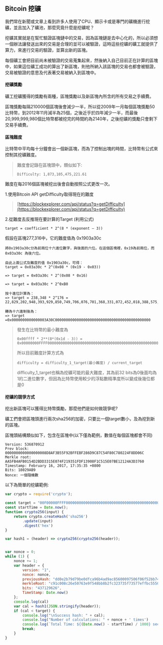 ## Bitcoin 挖礦

我們常在新聞或文章上看到許多人使用了CPU、顯示卡或是專門的礦機進行挖礦，並且加入了礦池，那麼究竟什麼是挖礦呢？

挖礦其實就是在幫忙驗證區塊鏈中的交易，因為區塊鏈是去中心化的，所以必須想一個辦法讓發送出來的交易是合理的並可以被驗證，這時這些挖礦的礦工就提供了算力，來進行交易的驗證，並算出新的區塊。

每個礦工會把目前尚未被驗證的交易蒐集起來，然後納入自己目前正在計算的區塊中，如果這位礦工成功的算出了新區塊，則他所納入該區塊的交易也都會被驗證，交易被驗證的意思及代表著交易被納入到區塊中。

#### 挖礦獎勵

礦工挖礦獲得的獎勵有兩種，區塊獎勵以及新區塊內所含的所有交易之手續費。

區塊獎勵每隔210000個區塊後會減少一半，所以從2009年一月每個區塊獎勵50比特幣，到2012年11月減半為25個，之後近乎於四年減少一半，而最後20,999,999,980個比特幣都被挖完的時間約為2140年，之後挖礦的獎勵只會剩下交易手續費。

#### 區塊難度

比特幣中平均每十分鐘會出一個新區塊，而為了控制出塊的時間，比特幣有公式來控制其挖礦難度。

> 難度會記錄在區塊頭中，類似如下:
>
> ```
> Difficulty: 1,873,105,475,221.61
> ```

難度在每2016個區塊被挖出後會自動按照公式更改一次。

1.使用Bitcoin API getDifficulty取得現在的難度

> [https://blockexplorer.com/api/status?q=getDifficulty](https://blockexplorer.com/api/status?q=getDifficulty)

2.從難度去反推現在要計算的Target \(利用公式\)

```
target = coefficient * 2^(8 * (exponent – 3))
```

假設在區塊277,316中，它的難度值為 0x1903a30c

```
將0x1903a30c分為前兩位十六進位數字，與後面的六位。在這個區塊裡，0x19為前兩位，而 0x03a30c 為後六位。

由此上面公式及難度的值 0x1903a30c，可得：
target = 0x03a30c * 2^(0x08 * (0x19 - 0x03))

=> target = 0x03a30c * 2^(0x08 * 0x16)

=> target = 0x03a30c * 2^0xB0

按十進位計算為：
=> target = 238,348 * 2^176 = 22,829,202,948,393,929,850,749,706,076,701,368,331,072,452,018,388,575,715,328

轉為十六進制後為：
=> target =0x0000000000000003A30C00000000000000000000000000000000000000000000
```

> 發生在比特幣的最小難度為
>
> ```
> 0x00ffff * 2**(8*(0x1d - 3)) = 0x00000000FFFF0000000000000000000000000000000000000000000000000000
> ```
>
> 所以目前難度計算方式為
>
> ```
> difficulty = difficulty_1_target(最小難度) / current_target
> ```
>
> difficulty\_1\_target也稱為挖礦可能的最大難度，其為前32 bits為0後面均為1的二進位數字，但因為比特幣使用較少的浮點數精準度所以變成後幾位都是0

#### 挖礦的競爭方式

挖出新區塊可以獲得比特幣獎勵，那麼他們是如何做競爭呢?

礦工們會把區塊頭進行兩次sha256的加密，只要比一個target數小，及為挖到新的區塊。

區塊頭結構類似如下，包含在區塊中\(以下僅為範例，數值在每個區塊都會不同\)

```
Version: 536870912
Prev block: 0000000000000000008D8AF3B55F92BFFEBF286D9C87C54F80C780224F8DD06C
Merkle root: AA5FB4AFB0154D2BDD3315E074F219351FDF13908F1C515E07BE12124A3D3760
Timestamp: February 16, 2017, 17:35:35 +0800
Bits: 18029AB9
Nonce: 一個隨機數
```

以下為簡單的挖礦範例:

```js
var crypto = require('crypto');

const target = "00F00000FFFF0000000000000000000000000000000000000000000000000000";
const startTime = Date.now();
function crypto256(input) {
    return crypto.createHash('sha256')
        .update(input)
        .digest('hex')
}

var hash1 = (header) => crypto256(crypto256(header));


var nonce = 0;
while (1) {
    nonce += 1;
    var header = {
        version: "1",
        nonce: nonce,
        previousHash: "dd0e2b79d79be0dfca96b4ad9ac85600097506f06f52bb74f769e02fcc66dec6",
        merkleRoot: "c91c008c26e50763e9f548bb8b2fc323735f73577effbc55502c51eb4cc7cf2e",
        bits: "437129626",
        TimeStamp: Date.now()
    };
    console.log(cal)
    var cal = hash1(JSON.stringify(header));
    if (cal < target) {
        console.log("\nSuccess hash: " + cal);
        console.log("Number of calculations: " + nonce + ' times')
        console.log(`Total Time: ${(Date.now() - startTime) / 1000} second`)
        break;
    }
}
```



